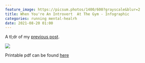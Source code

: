 ```yaml
---
feature_image: https://picsum.photos/1400/600?grayscale&blur=2
title: When You're An Introvert  At The Gym - Infographic
categories: running mental-healrh
date: 2021-08-20 01:00
---
```

A tl;dr of my [previous post](https://blog.thisispaddys.space/running/2021/08/18/and-when-you-re-up/ "When You're An Introvert At The Gym").

![](https://res.cloudinary.com/paddysplace/image/upload/v1629433824/infographic/beinganintrovert_jmdgfn.jpg)

Printable pdf can be found [here](../pdf.html)